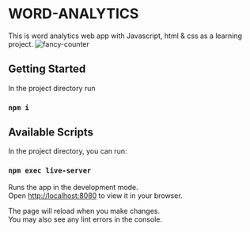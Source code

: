 # WORD-ANALYTICS

This is word analytics web app with Javascript, html & css as a learning project.
![fancy-counter](./fancy-counter.png)

## Getting Started

In the project directory run

### `npm i`

## Available Scripts

In the project directory, you can run:

### `npm exec live-server`

Runs the app in the development mode.\
Open [http://localhost:8080](http://localhost:8080) to view it in your browser.

The page will reload when you make changes.\
You may also see any lint errors in the console.
